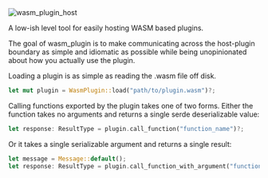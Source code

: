 <img src="https://docs.rs/wasm_plugin_host/badge.svg" alt="wasm_plugin_host">


A low-ish level tool for easily hosting WASM based plugins.


The goal of wasm_plugin is to make communicating across the host-plugin
boundary as simple and idiomatic as possible while being unopinionated
 about how you actually use the plugin.
 
 
Loading a plugin is as simple as reading the .wasm file off disk.

```rust
let mut plugin = WasmPlugin::load("path/to/plugin.wasm")?;
```

Calling functions exported by the plugin takes one of two forms. Either
 the function takes no arguments and returns a single serde deserializable
value:

```rust
let response: ResultType = plugin.call_function("function_name")?;
```

Or it takes a single serializable argument and returns a single result:

```rust
let message = Message::default();
let response: ResultType = plugin.call_function_with_argument("function_name", &message)?;
```
